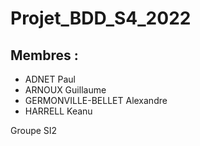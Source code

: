# Projet_BDD_S4_2022

## Membres :

- ADNET Paul
- ARNOUX Guillaume
- GERMONVILLE-BELLET Alexandre
- HARRELL Keanu

Groupe SI2
